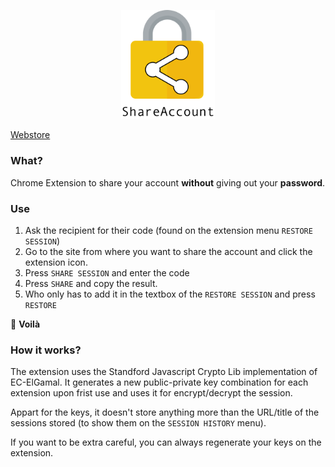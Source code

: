 <p align="center">
  <img src="/popup/images/header-logo.png" width="150">
</p>

[Webstore](https://chrome.google.com/webstore/detail/shareaccount/glifngepkcmfolnojchcfiinmjgeablm)

### What?

Chrome Extension to share your account **without** giving out your **password**.

### Use

1. Ask the recipient for their code (found on the extension menu `RESTORE SESSION`) 
2. Go to the site from where you want to share the account and click the extension icon.
3. Press `SHARE SESSION` and enter the code
4. Press `SHARE` and copy the result.
5. Who only has to add it in the textbox of the `RESTORE SESSION` and press `RESTORE`

:tophat:
**Voilà**

### How it works?

The extension uses the Standford Javascript Crypto Lib implementation of EC-ElGamal. It generates a new public-private key combination for each extension upon frist use and uses it for encrypt/decrypt the session.

Appart for the keys, it doesn't store anything more than the URL/title of the sessions stored (to show them on the `SESSION HISTORY` menu).

If you want to be extra careful, you can always regenerate your keys on the extension.

